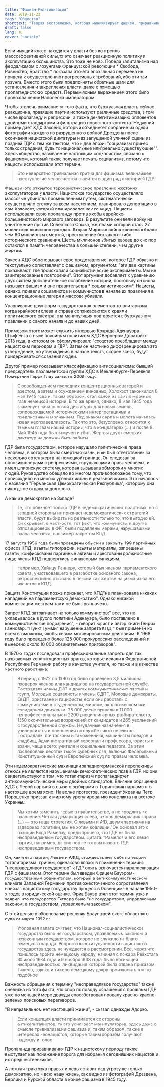 ```yaml
---
title: "Фашизм-Релятивизация"
date: 2019-11-22
tags: "Общество"
shorttext: "Теория экстремизма, которая минимизирует фашизм, приравнивая его к коммунизму, является чистым мотивом победителя."
draft: false
lang: ru
cover: "society"
---
```


Если имущий класс находится у власти без контрсилы массоэффективной силы,то это означает реакционную политику и эксплуатацию большинства. Это тоже не ново. Победа капитализма над феодализмом с лозунгами Французской революции * Свобода, Равенство, Братство * показала это-эта эпохальная перемена не привела к осуществлению прогрессивных требований, ибо эти три лозунга. Вместо этого были предприняты обратные шаги для установления и закрепления власти, даже с помощью пропагандистских средств. Первым ясным выражением этого было провозглашение Наполеона императором.

Чтобы отвлечь внимание от того факта, что буржуазная власть сейчас реакционна, правящие партии используют различные средства, в том числе пропаганду и репрессии, а также де-легитимизацию оппонентов двойными стандартами и фильтрацию новостного контента. Недавний пример дает ХДС Заксенс, который объединяет собрание из одной фотографии каждого из разрушенного войной Дрездена после окончания нацистской диктатуры и из запущенной уличной сцены из поздней ГДР с тем же текстом, что и две эпохи: "социализм принес только страдания, будь то национальные или"реально существующие"". Здесь общество, называемое настоящим социалистом, связано с фашизмом, который также получает печать социализма, потому что нацисты использовали этот термин.

> Это невероятно тривиальная притча для фашизма: величайшее преступление человечества ставится в один ряд с историей ГДР. 

Фашизм-это открытое террористическое правление жестоких эксплуататоров у власти. Нацистское государство осуществляло массовые убийства промышленным путем, систематически осуществляло слежку за всем населением, планировало депортацию в сам Холокост, который планировался как геноцид. Нацисты использовали свою пропаганду против якобы еврейско-большевистского мирового заговора. В результате они вели войну на уничтожение против Советского Союза, жертвами которой стали 27 миллионов советских граждан. Вторая Мировая война привела к более чем 60 миллионам смертей, преступление без какого-либо исторического сравнения. Шесть миллионов убитых евреев до сих пор остаются в памяти человечества в большей степени, чем другие жертвы.

Заксен-ХДС обосновывает свое представление, которое ГДР образно и текстуально сопоставляет с фашизмом, аргументом: "эти две картины показывают, где происходили социалистические эксперименты. Мы не заинтересованы в повторении". Этот аргумент добавляет к уравнению двух систем дополнительное ослабление истории, поскольку он снова называет фашизм и вне правительства * социалистическим*. Нацисты, однако, привели социалистов и коммунистов в начале их правления в концентрационные лагеря и массово убивали. 

Уравнивание двух форм государства как элементов тоталитаризма, когда крайности слева и справа соприкасаются с краями политического спектра, эта манипуляция повторяется в буржуазном правлении с самого начала и до наших дней. 

Примером этого может служить интервью Конрада-Аденауэра-Штифтунга с ныне покойным политиком ХДС Вернером Долатой от 2013 года, в котором он сформулировал: "сходство преобладает между нацистским периодом и ГДР". Затем он частично дифференцировал это утверждение, но утверждения в начале текста, скорее всего, будут придерживаться сознания людей.

Другой пример показывает классификацию антисоциализма: бывший председатель парламентской группы ХДС в Мекленбурге-Передняя Померания Гарри Глау заявил в 2009 году: 

> С освобождением последних концентрационных лагерей и арестом, а затем и осуждением виновных, Холокост закончился 8 мая 1945 года и, таким образом, стал одной из самых мрачных глав немецкой истории.  В то же время, однако, 8 мая 1945 года знаменует начало новой диктатуры для новых земель, сопровождаемой историческими интерпретациями и предписанным молчанием.  Под знаком серпа и молота началась новая несправедливость. Так что это, безусловно, относится к темным главам нашей истории, что в концлагерях (...) и после 8. Май 1945 года был замучен и убит. Жертвы двух немецких диктатур не должны быть забыты.

ГДР была государством, которое нарушало политические права человека, в котором была смертная казнь, и он был ответственен за несколько сотен жертв на немецкой границе. Он следовал за оппозиционерами с репрессиями, нарушающими права человека, и имел шпионскую систему, которая вызывала обмороки у многих людей. Руководство обещало во многом противоположное тому, что происходило на многих уровнях жизни в реальной жизни. Это началось с названия "Германская Демократическая Республика", которому она никогда не отдавала должного.  

А как же демократия на Западе? 

> Те, кто обвиняет только ГДР в недемократических практиках, но с западной стороны не признает недемократических стратегий власти, будут выбирать из реальности только то, что выгодно ей. Он скрывает, в частности, тот факт, что коммунисты и другие оппозиционеры в ФРГ были подавлены мерами, нарушавшими права человека, например запретом КПД. 

17 августа 1956 года были проведены обыски и закрыты 199 партийных офисов КПД, изъяты типографии, изъяты материалы, запрещены газеты, конфискованы партийные активы и арестованы должностные лица; члены КПД подверглись финансовым санкциям. 

> Например, Хайнцу Реннеру, который был членом парламентского совета, участвовавшего в разработке основного закона, ретроспективно отказано в пенсии как жертве нацизма из-за его членства в КПД.

Защита Конституции позже признает, что КПД"не планировала никаких нападений на парламентскую демократию". Однако никакой компенсации жертвам так и не было выплачено.

Запрет КПД затрагивает не только коммунистов:" все, что не укладывалось в русло политики Аденауэра, было поставлено в коммунистические подозрения", - говорит юрист и автор книги Генрих Ганновер. "Пункт Гумми" нарушение запрета КПД " был применен ко всем возможным, якобы левым мотивированным действиям. К 1968 году было проведено более 125 000 прокурорских расследований и вынесено около 10 000 обвинительных приговоров".

В 1970-х годах последовали профессиональные запреты для так называемых конституционных врагов, которые искали в Федеративной Республике Германии работу в качестве учителя, но также и в качестве частного работника:

> В период с 1972 по 1990 год было проведено 3,5 миллиона проверок членов или кандидатов на государственной службе. Пострадали члены ДКП и других коммунистических партий и групп, Молодые социалисты и члены СДПГ, Молодые демократы, СвДП, христиане и пацифисты, если они работали с коммунистами в студенческом, мирном, экологическом или солидарном движении. 35 000 досье привели к 11 000 непрофессиональных и 2200 дисциплинарных разбирательств, 1250 окончательных возражений от кандидатов и 265 увольнений с государственной службы. Неудачные назначения в университеты и повышения по службе никто не считал. Пострадали: почтальоны и таможенники, машинисты поездов и кладбищ, Административный персонал и профессора, юристы и врачи, чаще всего: учителя и социальные педагоги. За этим последовали десятки тысяч судебных дел, включая Федеральный Конституционный суд и Европейский суд по правам человека. 

Эти недемократические махинации западногерманской перспективы отнюдь не являются нарушениями демократических прав в ГДР, но они свидетельствуют о том, что тоталитаризм пропагандирует антикоммунистические меры двойных стандартов. Влияние обращения ХДС с Левой партией в связи с выборами в Тюрингский парламент в настоящее время ясно. На волне протестов, президент Украины Петр Порошенко призвал к мирному урегулированию конфликта на востоке Украины.: 

> Мы хотим заменить левых в правительстве, а не продлить их правление. Четкая демаркация слева, четкая демаркация справа (...) — это наша стратегия. С левыми и AfD, двумя партиями на задворках политики, мы не хотим коалиции."Он основал это с позиции Бодо Рамелоу, среди прочего, что ГДР не была несправедливым государством. Цитата: "Рамелов и его левая партия, например, до сих пор не готовы назвать ГДР несправедливым государством.

Он, как и его партия, Левые и АФД, отождествляет себя по теории тоталитаризма, причем, одинаково плохо: в применении термина "несправедливое государство" к ГДР опять включается параллелизация ГДР с фашизмом. Этот термин был введен Фрицем Бауэром-государственным обвинителем, который в антикоммунистическом климате Западной Германии против ожесточенного сопротивления навязал нацистскому государству процесс в Освенциме в начале 1950-х годов в юридической оценке. Фриц Бауэр взял этот термин узко и заявил, что государство Гитлера было "не государством, управляемым законом, а государством, управляемым законом".

С этой целью в обоснование решения Брауншвейгского областного суда от марта 1952 г.: 

> Уголовная палата считает, что Национал-социалистическое государство было не государством, управляемым законом, а незаконным государством, которое не служило на благо немецкого народа. Вопрос о конституционности нацистского государства здесь не нуждается в рассмотрении. Все, через что пришлось пройти немецкому народу, начиная с пожара Рейхстага 30 июля 1934 года и 9 ноября 1938 года, было вопиющей несправедливостью, ликвидация которой была отдана приказом. Тяжело, горько и тяжело немецкому двору произносить что-то подобное

Важность обращения к термину "несправедливое государство" также очевидна из того факта, что спор по поводу обращения с прошлым ГДР уже по меньшей мере дважды способствовал провалу красно-красно-зеленых поисковых переговоров.

"В неправильном нет настоящей жизни", - сказал однажды Адорно. 

> Если концепция власти принимается со стороны антикапиталистов, то это усиливает манипуляторов, здесь даже в смысле тривиализации фашизма и, таким образом, также в интересах неонацистов, которые таким образом получают надежду и голос. 

Пропаганда приравнивания ГДР к нацистскому периоду также выступает как понижение порога для избрания сегодняшних нацистов и их предшественников.

А ложная трактовка правых и левых ставит под угрозу не только демократию, но и всю нашу жизнь, как видно из фотографий Дрездена, Берлина и Рурской области в конце фашизма в 1945 году.
